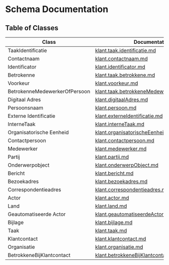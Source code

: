 # Schema Documentation

## Table of Classes

| Class | Documentation |
|-------|--------------|
| TaakIdentificatie | [klant.taak.identificatie.md](klant.taak.identificatie.md) |
| Contactnaam | [klant.contactnaam.md](klant.contactnaam.md) |
| Identificator | [klant.identificator.md](klant.identificator.md) |
| Betrokenne | [klant.taak.betrokkene.md](klant.taak.betrokkene.md) |
| Voorkeur | [klant.voorkeur.md](klant.voorkeur.md) |
| BetrokenneMedewerkerOfPersoon | [klant.taak.betrokkeneMedewerkerOfPersoon.md](klant.taak.betrokkeneMedewerkerOfPersoon.md) |
| Digitaal Adres | [klant.digitaalAdres.md](klant.digitaalAdres.md) |
| Persoonsnaam | [klant.persoon.md](klant.persoon.md) |
| Externe Identificatie | [klant.externeIdentificatie.md](klant.externeIdentificatie.md) |
| InterneTaak | [klant.interneTaak.md](klant.interneTaak.md) |
| Organisatorische Eenheid | [klant.organisatorischeEenheid.md](klant.organisatorischeEenheid.md) |
| Contactpersoon | [klant.contactpersoon.md](klant.contactpersoon.md) |
| Medewerker | [klant.medewerker.md](klant.medewerker.md) |
| Partij | [klant.partij.md](klant.partij.md) |
| Onderwerpobject | [klant.onderwerpObject.md](klant.onderwerpObject.md) |
| Bericht | [klant.bericht.md](klant.bericht.md) |
| Bezoekadres | [klant.bezoekadres.md](klant.bezoekadres.md) |
| Correspondentieadres | [klant.correspondentieadres.md](klant.correspondentieadres.md) |
| Actor | [klant.actor.md](klant.actor.md) |
| Land | [klant.land.md](klant.land.md) |
| Geautomatiseerde Actor | [klant.geautomatiseerdeActor.md](klant.geautomatiseerdeActor.md) |
| Bijlage | [klant.bijlage.md](klant.bijlage.md) |
| Taak | [klant.taak.md](klant.taak.md) |
| Klantcontact | [klant.klantcontact.md](klant.klantcontact.md) |
| Organisatie | [klant.organisatie.md](klant.organisatie.md) |
| BetrokkeneBijKlantcontact | [klant.betrokkeneBijKlantcontact.md](klant.betrokkeneBijKlantcontact.md) |
